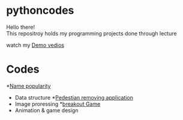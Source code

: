 # pythoncodes
Hello there!\
This repositroy holds my programming projects done through lecture 

watch my [Demo vedios](https://www.youtube.com/playlist?app=desktop&list=PL6FWNwNPGCE56gP3lxhYPLoUbqE_unUiP)

# Codes 
*[Name popularity](https://github.com/miens37/pythoncodes/blob/main/python/babygraphics.py)
 * Data structure
*[Pedestian removing application](https://github.com/miens37/pythoncodes/blob/main/python/stanCodoshop.py)
 * Image proressing
*[breakout Game](https://github.com/miens37/pythoncodes/blob/main/python/breakout.py)
 * Animation & game design
